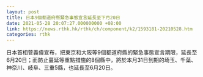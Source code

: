 ```yaml
---
layout: post
title: 日本9個都道府縣緊急事態宣言延長至下月20日
date: 2021-05-28 20:07:27.000000000 +08:00
link: https://news.rthk.hk/rthk/ch/component/k2/1593181-20210528.htm
categories: rthk
---
```


日本首相菅義偉宣布，把東京和大阪等9個都道府縣的緊急事態宣言期限，延長至6月20日；而防止蔓延等重點措施的8個縣中，將於本月31日到期的埼玉、千葉、神奈川、岐阜、三重5縣，也延長至6月20日。
